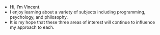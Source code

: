 - Hi, I’m Vincent.
- I enjoy learning about a variety of subjects including programming, psychology, and philosophy. 
- It is my hope that these three areas of interest will continue to influence my approach to each. 

<!---
Trinosophia/Trinosophia is a ✨ special ✨ repository because its `README.md` (this file) appears on your GitHub profile.
You can click the Preview link to take a look at your changes.
--->

